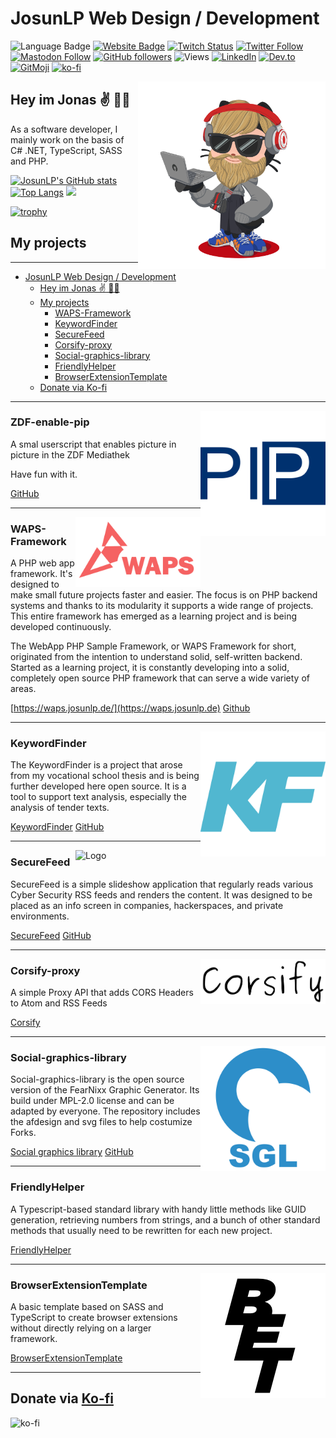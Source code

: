 # JosunLP Web Design / Development

![Language Badge](https://img.shields.io/badge/Languages-C%23%2C%20Typescript%2C%20Sass%2C%20PHP%2C%20VueJs-green?style=for-the-badge)
[![Website Badge](https://img.shields.io/badge/Website-JosunLP.de-blue?style=for-the-badge)](https://josunlp.de)
[![Twitch Status](https://img.shields.io/twitch/status/josunlp?style=for-the-badge)](https://www.twitch.tv/josunlp)
[![Twitter Follow](https://img.shields.io/twitter/follow/JolunJonas?style=for-the-badge&label=Twitter%20followers)](https://twitter.com/JolunJonas)
[![Mastodon Follow](https://img.shields.io/mastodon/follow/108197741844625246?style=for-the-badge&label=Mastodon%20followers)](https://mastodon.social/web/@JosunLP)
[![GitHub followers](https://img.shields.io/github/followers/josunlp?label=Github%20followers&style=for-the-badge)](https://github.com/JosunLP)
![Views](https://komarev.com/ghpvc/?username=josunlp&style=for-the-badge)
[![LinkedIn](https://img.shields.io/badge/LinkedIn-0077B5?style=for-the-badge&logo=linkedin&logoColor=white)](https://www.linkedin.com/in/jonas-pfalzgraf/)
[![Dev.to](https://img.shields.io/badge/dev.to-0A0A0A?style=for-the-badge&logo=devdotto&logoColor=white)](https://dev.to/josunlp)
[![GitMoji](https://img.shields.io/badge/gitmoji-%20😜%20😍-FFDD67.svg?style=for-the-badge)](https://gitmoji.dev)
[![ko-fi](https://ko-fi.com/img/githubbutton_sm.svg)](https://ko-fi.com/A0A41KNGY)

<img src="https://raw.githubusercontent.com/JosunLP/JosunLP/main/src/octo-left.png" alt="Logo" width="300px" height="auto" align="right" position="absolute">

## Hey im Jonas ✌️ 👨‍💻

As a software developer, I mainly work on the basis of C# .NET, TypeScript, SASS and PHP.

[![JosunLP's GitHub stats](https://github-readme-stats.vercel.app/api?username=josunlp&show_icons=true&theme=midnight-purple&hide_border=true&include_all_commits=true&count_private=true)](https://github.com/anuraghazra/github-readme-stats)
[![Top Langs](https://github-readme-stats.vercel.app/api/top-langs/?username=josunlp&layout=compact&theme=midnight-purple&hide_border=true)](https://github.com/anuraghazra/github-readme-stats)
![](https://quotes-github-readme.vercel.app/api?type=horizontal&theme=tokyonight)

[![trophy](https://github-profile-trophy.vercel.app/?username=josunlp&theme=tokyonight&row=1&margin-w=20&no-bg=true&no-frame=true)](https://github.com/ryo-ma/github-profile-trophy)

## My projects

___

- [JosunLP Web Design / Development](#josunlp-web-design--development)
  - [Hey im Jonas ✌️ 👨‍💻](#hey-im-jonas-️-)
  - [My projects](#my-projects)
    - [WAPS-Framework](#waps-framework)
    - [KeywordFinder](#keywordfinder)
    - [SecureFeed](#securefeed)
    - [Corsify-proxy](#corsify-proxy)
    - [Social-graphics-library](#social-graphics-library)
    - [FriendlyHelper](#friendlyhelper)
    - [BrowserExtensionTemplate](#browserextensiontemplate)
  - [Donate via Ko-fi](#donate-via-ko-fi)

___

<img src="https://raw.githubusercontent.com/JosunLP/ZDF-enable-pip/1.0.0/assets/icon.png" alt="Logo" width="200px" height="auto" align="right">

### ZDF-enable-pip

A smal userscript that enables picture in picture in the ZDF Mediathek

Have fun with it.

[GitHub](https://github.com/JosunLP/ZDF-enable-pip/)

___

<img src="https://raw.githubusercontent.com/JosunLP/JosunLP/main/src/waps.png" alt="Logo" width="200px" height="auto" align="right">

### WAPS-Framework

A PHP web app framework. It's designed to make small future projects faster and easier. The focus is on PHP backend systems and thanks to its modularity it supports a wide range of projects. This entire framework has emerged as a learning project and is being developed continuously.

The WebApp PHP Sample Framework, or WAPS Framework for short, originated from the intention to understand solid, self-written backend. Started as a learning project, it is constantly developing into a solid, completely open source PHP framework that can serve a wide variety of areas.

[https://waps.josunlp.de/](https://waps.josunlp.de)
[Github](https://github.com/WAPS-Project/WAPS-Framework)

___

<img src="https://raw.githubusercontent.com/JosunLP/KeywordFinder/55688f1dc151d2ebdc68f243c42db83d4c13d557/src/assets/Logo.svg" alt="Logo" width="200px" height="auto" align="right">

### KeywordFinder

The KeywordFinder is a project that arose from my vocational school thesis and is being further developed here open source. It is a tool to support text analysis, especially the analysis of tender texts.

[KeywordFinder](https://keywordfinder.josunlp.de/#/)
[GitHub](https://github.com/JosunLP/KeywordFinder)

___

<img src="https://securefeed.josunlp.de/_app/immutable/assets/logo.453dd0af.png" alt="Logo" width="200px" height="auto" align="right">

### SecureFeed

SecureFeed is a simple slideshow application that regularly reads various Cyber Security RSS feeds and renders the content. It was designed to be placed as an info screen in companies, hackerspaces, and private environments.

[SecureFeed](https://securefeed.josunlp.de/#/)
[GitHub](https://github.com/JosunLP/SecureFeed)

___

<img src="https://raw.githubusercontent.com/JosunLP/Corsify-proxy/main/framework.src/content/img/fav.png" alt="Logo" width="200px" height="auto" align="right">

### Corsify-proxy

A simple Proxy API that adds CORS Headers to Atom and RSS Feeds

[Corsify](https://github.com/JosunLP/Corsify-proxy)

___

<img src="https://raw.githubusercontent.com/JosunLP/JosunLP/main/src/sgl.png" alt="Logo" width="200px" height="auto" align="right">

### Social-graphics-library

Social-graphics-library is the open source version of the FearNixx Graphic Generator. Its build under MPL-2.0 license and can be adapted by everyone. The repository includes the afdesign and svg files to help costumize Forks.

[Social graphics library](http://social-graphics-library.net/)
[GitHub](https://github.com/Social-graphics-library)

___

### FriendlyHelper

A Typescript-based standard library with handy little methods like GUID generation, retrieving numbers from strings, and a bunch of other standard methods that usually need to be rewritten for each new project.

[FriendlyHelper](https://github.com/JosunLP/FriendlyHelper)

___

<img src="https://raw.githubusercontent.com/JosunLP/BrowserExtensionTemplate/main/src/assets/logo.png" alt="Logo" width="200px" height="auto" align="right">

### BrowserExtensionTemplate

A basic template based on SASS and TypeScript to create browser extensions without directly relying on a larger framework.

[BrowserExtensionTemplate](https://github.com/JosunLP/BrowserExtensionTemplate)

___

## Donate via [Ko-fi](https://ko-fi.com/JosunLP)

<img src="https://uploads-ssl.webflow.com/5c14e387dab576fe667689cf/5cbec633ae2b882fff068659_ko-fi_horizontal-p-500.png" alt="ko-fi" width="300px" height="auto">
